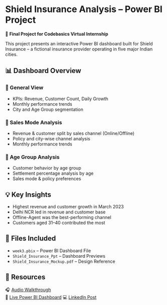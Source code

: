 # Shield Insurance Analysis – Power BI Project

🚀 **Final Project for Codebasics Virtual Internship**

This project presents an interactive Power BI dashboard built for Shield Insurance – a fictional insurance provider operating in five major Indian cities.

## 📊 Dashboard Overview

### 🔹 General View
- KPIs: Revenue, Customer Count, Daily Growth
- Monthly performance trends
- City and Age Group segmentation

### 🔹 Sales Mode Analysis
- Revenue & customer split by sales channel (Online/Offline)
- Policy and city-wise channel analysis
- Monthly performance trends

### 🔹 Age Group Analysis
- Customer behavior by age group
- Settlement percentage analysis by age
- Sales mode & policy preferences

## 💡 Key Insights
- Highest revenue and customer growth in March 2023
- Delhi NCR led in revenue and customer base
- Offline-Agent was the best-performing channel
- Customers aged 31–40 contributed the most

## 📁 Files Included
- `week3.pbix` – Power BI Dashboard File
- `Shield_Insurance_Ppt` – Dashboard Previews
- `Shield_Insurance_Mockup.pdf` – Design Reference

## 🔗 Resources
🎧 [Audio Walkthrough](https://youtu.be/fxuBBvFRc7Q)  
📎 [Live Power BI Dashboard](https://app.powerbi.com/view?r=eyJrIjoiZWZkZmNkMmUtN2UzYi00NWJhLTllZDctMWUyZWE3NDI0MzQ5IiwidCI6ImM2ZTU0OWIzLTVmNDUtNDAzMi1hYWU5LWQ0MjQ0ZGM1YjJjNCJ9)
💻 [LinkedIn Post](https://www.linkedin.com/feed/update/urn:li:activity:7316516139231002624/)
